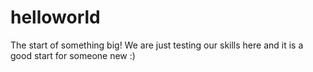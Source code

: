 # helloworld
The start of something big!
We are just testing our skills here and it is a good start for someone new :)
